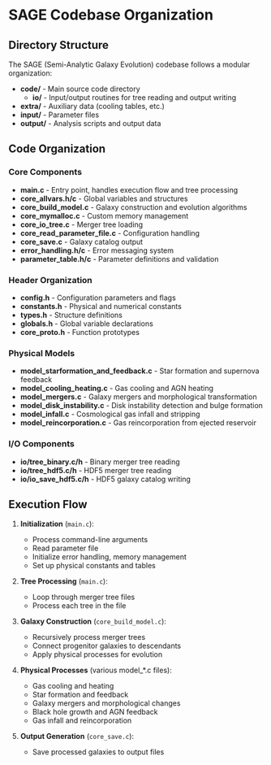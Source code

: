 # SAGE Codebase Organization

## Directory Structure

The SAGE (Semi-Analytic Galaxy Evolution) codebase follows a modular organization:

- **code/** - Main source code directory
  - **io/** - Input/output routines for tree reading and output writing
- **extra/** - Auxiliary data (cooling tables, etc.)
- **input/** - Parameter files
- **output/** - Analysis scripts and output data

## Code Organization

### Core Components

- **main.c** - Entry point, handles execution flow and tree processing
- **core_allvars.h/c** - Global variables and structures
- **core_build_model.c** - Galaxy construction and evolution algorithms
- **core_mymalloc.c** - Custom memory management
- **core_io_tree.c** - Merger tree loading
- **core_read_parameter_file.c** - Configuration handling
- **core_save.c** - Galaxy catalog output
- **error_handling.h/c** - Error messaging system
- **parameter_table.h/c** - Parameter definitions and validation

### Header Organization

- **config.h** - Configuration parameters and flags
- **constants.h** - Physical and numerical constants
- **types.h** - Structure definitions
- **globals.h** - Global variable declarations
- **core_proto.h** - Function prototypes

### Physical Models

- **model_starformation_and_feedback.c** - Star formation and supernova feedback
- **model_cooling_heating.c** - Gas cooling and AGN heating
- **model_mergers.c** - Galaxy mergers and morphological transformation
- **model_disk_instability.c** - Disk instability detection and bulge formation
- **model_infall.c** - Cosmological gas infall and stripping
- **model_reincorporation.c** - Gas reincorporation from ejected reservoir

### I/O Components

- **io/tree_binary.c/h** - Binary merger tree reading
- **io/tree_hdf5.c/h** - HDF5 merger tree reading
- **io/io_save_hdf5.c/h** - HDF5 galaxy catalog writing

## Execution Flow

1. **Initialization** (`main.c`):
   - Process command-line arguments
   - Read parameter file
   - Initialize error handling, memory management
   - Set up physical constants and tables

2. **Tree Processing** (`main.c`):
   - Loop through merger tree files
   - Process each tree in the file

3. **Galaxy Construction** (`core_build_model.c`):
   - Recursively process merger trees
   - Connect progenitor galaxies to descendants
   - Apply physical processes for evolution

4. **Physical Processes** (various model_*.c files):
   - Gas cooling and heating
   - Star formation and feedback
   - Galaxy mergers and morphological changes
   - Black hole growth and AGN feedback
   - Gas infall and reincorporation

5. **Output Generation** (`core_save.c`):
   - Save processed galaxies to output files
